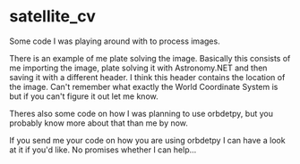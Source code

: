 # satellite_cv

Some code I was playing around with to process images. 

There is an example of me plate solving the image. Basically this consists of me importing the image, plate solving it with Astronomy.NET and then saving it with a different header. I think this header contains the location of the image. Can't remember what exactly the World Coordinate System is but if you can't figure it out let me know. 

Theres also some code on how I was planning to use orbdetpy, but you probably know more about that than me by now. 

If you send me your code on how you are using orbdetpy I can have a look at it if you'd like. No promises whether I can help...

